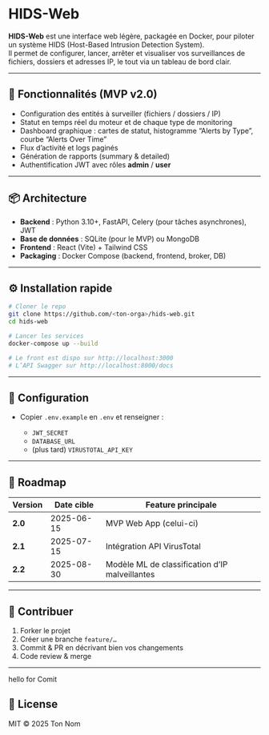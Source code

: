 # HIDS-Web

**HIDS-Web** est une interface web légère, packagée en Docker, pour piloter un système HIDS (Host-Based Intrusion Detection System).  
Il permet de configurer, lancer, arrêter et visualiser vos surveillances de fichiers, dossiers et adresses IP, le tout via un tableau de bord clair.

---

## 🚀 Fonctionnalités (MVP v2.0)

- Configuration des entités à surveiller (fichiers / dossiers / IP)  
- Statut en temps réel du moteur et de chaque type de monitoring  
- Dashboard graphique : cartes de statut, histogramme “Alerts by Type”, courbe “Alerts Over Time”  
- Flux d’activité et logs paginés  
- Génération de rapports (summary & detailed)  
- Authentification JWT avec rôles **admin** / **user**

---

## 📦 Architecture

- **Backend** : Python 3.10+, FastAPI, Celery (pour tâches asynchrones), JWT  
- **Base de données** : SQLite (pour le MVP) ou MongoDB  
- **Frontend** : React (Vite) + Tailwind CSS  
- **Packaging** : Docker Compose (backend, frontend, broker, DB)  

---

## ⚙️ Installation rapide

```bash
# Cloner le repo
git clone https://github.com/<ton-orga>/hids-web.git
cd hids-web

# Lancer les services
docker-compose up --build

# Le front est dispo sur http://localhost:3000
# L’API Swagger sur http://localhost:8000/docs
````

---

## 🔧 Configuration

* Copier `.env.example` en `.env` et renseigner :

  * `JWT_SECRET`
  * `DATABASE_URL`
  * (plus tard) `VIRUSTOTAL_API_KEY`

---

## 📅 Roadmap

| Version | Date cible | Feature principale                             |
| ------- | ---------- | ---------------------------------------------- |
| **2.0** | 2025-06-15 | MVP Web App (celui-ci)                         |
| **2.1** | 2025-07-15 | Intégration API VirusTotal                     |
| **2.2** | 2025-08-30 | Modèle ML de classification d’IP malveillantes |

---

## 🤝 Contribuer

1. Forker le projet
2. Créer une branche `feature/…`
3. Commit & PR en décrivant bien vos changements
4. Code review & merge

---

hello for Comit

## 📝 License

MIT © 2025 Ton Nom
